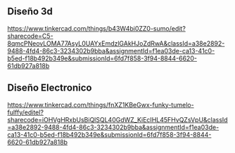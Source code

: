 ## Diseño 3d
https://www.tinkercad.com/things/b43W4bi0ZZ0-sumo/edit?sharecode=C5-8qmcPNeovLOMA77AsyL0UAYxEmdzlGAkHJoZdRwA&classId=a38e2892-9488-4fd4-86c3-3234302b9bba&assignmentId=f1ea03de-ca13-41c0-b5ed-f18b492b349e&submissionId=6fd7f858-3f94-8844-6620-61db927a818b 

## Diseño Electronico
https://www.tinkercad.com/things/fnXZ1KBeGwx-funky-tumelo-fulffy/editel?sharecode=iOHVgHRxbUsBiQlSQL40GdWZ_KiEcIHL45FHvQZsVpU&classId=a38e2892-9488-4fd4-86c3-3234302b9bba&assignmentId=f1ea03de-ca13-41c0-b5ed-f18b492b349e&submissionId=6fd7f858-3f94-8844-6620-61db927a818b
